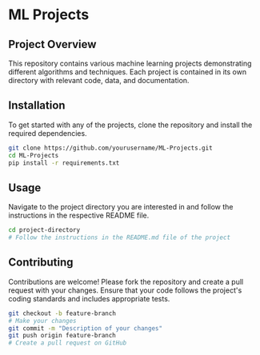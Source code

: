 # ML Projects

## Project Overview
This repository contains various machine learning projects demonstrating different algorithms and techniques. Each project is contained in its own directory with relevant code, data, and documentation.

## Installation
To get started with any of the projects, clone the repository and install the required dependencies.

```bash
git clone https://github.com/yourusername/ML-Projects.git
cd ML-Projects
pip install -r requirements.txt
```

## Usage
Navigate to the project directory you are interested in and follow the instructions in the respective README file.

```bash
cd project-directory
# Follow the instructions in the README.md file of the project
```

## Contributing
Contributions are welcome! Please fork the repository and create a pull request with your changes. Ensure that your code follows the project's coding standards and includes appropriate tests.

```bash
git checkout -b feature-branch
# Make your changes
git commit -m "Description of your changes"
git push origin feature-branch
# Create a pull request on GitHub
```

